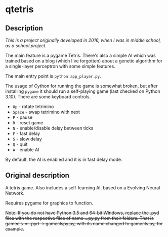 # qtetris

## Description

*This is a project originally developed in 2016, when I was in middle school, as a school project.*

The main feature is a pygame Tetris. There's also a simple AI which was trained based on a blog (which I've forgotten) about a genetic algorithm for a single-layer perceptron with some simple features.

The main entry point is `python app_player.py`.

The usage of Cython for running the game is somewhat broken, but after installing `pygame` it should run a self-playing game (last checked on Python 3.10). There are some keyboard controls.

- `Up` - rotate tetrimino
- `Space` - swap tetrimino with next
- `P` - pause
- `R` - reset game
- `N` - enable/disable delay between ticks
- `F` - fast delay
- `S` - slow delay
- `Q` - quit
- `A` - enable AI

By default, the AI is enabled and it is in fast delay mode.


## Original description

A tetris game. Also includes a self-learning AI, based on a Evolving Neural Network.

Requires pygame for graphics to function.

~~Note: If you do not have Python 3.5 and 64-bit Windows, replace the .pyd files with the respective files of name ...py.py from their folders. That is gamecls-=-.pyd -> gameclspy.py, with its name changed to gamecls.py, for example.~~